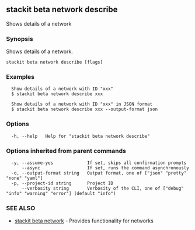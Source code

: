 ## stackit beta network describe

Shows details of a network

### Synopsis

Shows details of a network.

```
stackit beta network describe [flags]
```

### Examples

```
  Show details of a network with ID "xxx"
  $ stackit beta network describe xxx

  Show details of a network with ID "xxx" in JSON format
  $ stackit beta network describe xxx --output-format json
```

### Options

```
  -h, --help   Help for "stackit beta network describe"
```

### Options inherited from parent commands

```
  -y, --assume-yes             If set, skips all confirmation prompts
      --async                  If set, runs the command asynchronously
  -o, --output-format string   Output format, one of ["json" "pretty" "none" "yaml"]
  -p, --project-id string      Project ID
      --verbosity string       Verbosity of the CLI, one of ["debug" "info" "warning" "error"] (default "info")
```

### SEE ALSO

* [stackit beta network](./stackit_beta_network.md)	 - Provides functionality for networks

